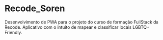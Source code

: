 # Recode_Soren
Desenvolvimento de PWA para o projeto do curso de formação FullStack da Recode. Aplicativo com o intuito de mapear e classificar locais LGBTQ+ Friendly.
